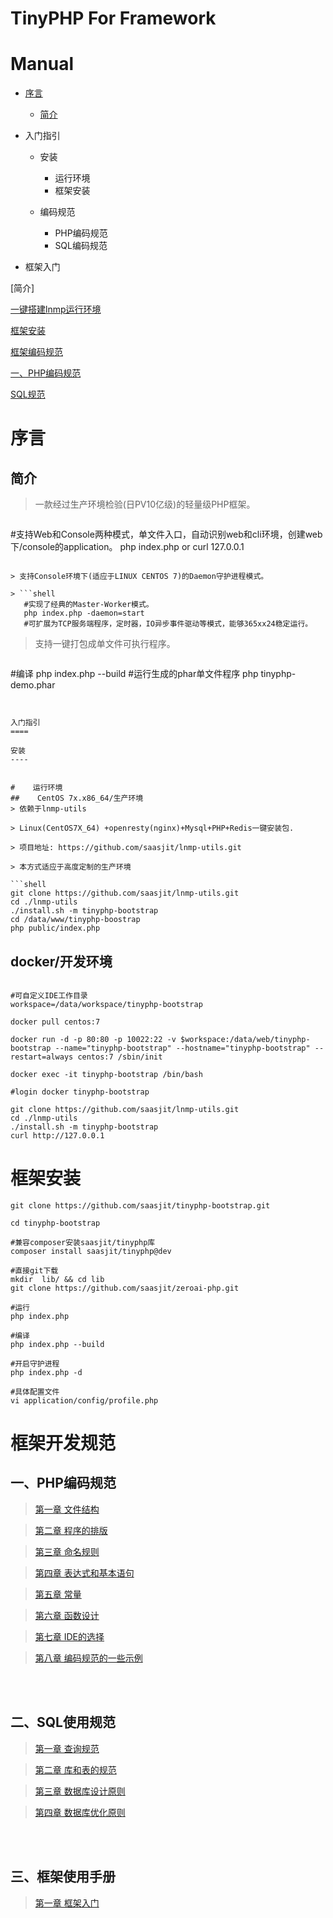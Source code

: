   TinyPHP For Framework
====

Manual
====

* [序言](#序言)
    * [简介](#简介)
    
* 入门指引

    * 安装
        + 运行环境
        + 框架安装

    * 编码规范
        + PHP编码规范
        + SQL编码规范

* 框架入门 

[简介]

[一键搭建lnmp运行环境](#一键搭建lnmp运行环境)

[框架安装](#安装)



[框架编码规范](#框架开发规范)

[一、PHP编码规范](#一、PHP编码规范)
	
[SQL规范](#SQL规范)


序言
====


简介
----

> 一款经过生产环境检验(日PV10亿级)的轻量级PHP框架。

> ```shell
#支持Web和Console两种模式，单文件入口，自动识别web和cli环境，创建web下/console的application。
php index.php or curl 127.0.0.1
```

> 支持Console环境下(适应于LINUX CENTOS 7)的Daemon守护进程模式。

> ```shell
   #实现了经典的Master-Worker模式。
   php index.php -daemon=start
   #可扩展为TCP服务端程序，定时器，IO异步事件驱动等模式，能够365xx24稳定运行。
   ```
   
> 支持一键打包成单文件可执行程序。

> ```shell
   #编译
   php index.php --build
   #运行生成的phar单文件程序
   php tinyphp-demo.phar
   ```


入门指引
====

安装
----


#    运行环境
##    CentOS 7x.x86_64/生产环境
> 依赖于lnmp-utils

> Linux(CentOS7X_64) +openresty(nginx)+Mysql+PHP+Redis一键安装包.

> 项目地址: https://github.com/saasjit/lnmp-utils.git

> 本方式适应于高度定制的生产环境

```shell
git clone https://github.com/saasjit/lnmp-utils.git
cd ./lnmp-utils
./install.sh -m tinyphp-bootstrap
cd /data/www/tinyphp-boostrap
php public/index.php
```

docker/开发环境
----

```shell

#可自定义IDE工作目录
workspace=/data/workspace/tinyphp-bootstrap

docker pull centos:7

docker run -d -p 80:80 -p 10022:22 -v $workspace:/data/web/tinyphp-bootstrap --name="tinyphp-bootstrap" --hostname="tinyphp-bootstrap" --restart=always centos:7 /sbin/init

docker exec -it tinyphp-bootstrap /bin/bash

#login docker tinyphp-bootstrap

git clone https://github.com/saasjit/lnmp-utils.git
cd ./lnmp-utils
./install.sh -m tinyphp-bootstrap
curl http://127.0.0.1

```

# 框架安装

```shell
git clone https://github.com/saasjit/tinyphp-bootstrap.git

cd tinyphp-bootstrap

#兼容composer安装saasjit/tinyphp库
composer install saasjit/tinyphp@dev

#直接git下载
mkdir  lib/ && cd lib
git clone https://github.com/saasjit/zeroai-php.git

#运行
php index.php

#编译
php index.php --build

#开启守护进程
php index.php -d

#具体配置文件
vi application/config/profile.php

```



框架开发规范
====

一、PHP编码规范
----

>[第一章 文件结构](https://github.com/saasjit/tinyphp/blob/master/docs/001-%E7%BC%96%E7%A0%81%E8%A7%84%E8%8C%83/001%E6%96%87%E4%BB%B6%E7%BB%93%E6%9E%84.md)

>[第二章 程序的排版](https://github.com/saasjit/tinyphp/blob/master/docs/001-%E7%BC%96%E7%A0%81%E8%A7%84%E8%8C%83/002%E7%A8%8B%E5%BA%8F%E7%9A%84%E6%8E%92%E7%89%88.md)

>[第三章 命名规则](https://github.com/saasjit/tinyphp/blob/master/docs/001-%E7%BC%96%E7%A0%81%E8%A7%84%E8%8C%83/003%E5%91%BD%E5%90%8D%E8%A7%84%E5%88%99.md)

>[第四章 表达式和基本语句](https://github.com/saasjit/tinyphp/blob/master/docs/001-%E7%BC%96%E7%A0%81%E8%A7%84%E8%8C%83/004%E8%A1%A8%E8%BE%BE%E5%BC%8F%E5%92%8C%E5%9F%BA%E6%9C%AC%E8%AF%AD%E5%8F%A5.md)

>[第五章 常量](https://github.com/tinycn/saasjit/blob/master/docs/001-%E7%BC%96%E7%A0%81%E8%A7%84%E8%8C%83/005%E5%B8%B8%E9%87%8F.md)

>[第六章 函数设计](https://github.com/saasjit/tinyphp/blob/master/docs/001-%E7%BC%96%E7%A0%81%E8%A7%84%E8%8C%83/006%E5%87%BD%E6%95%B0%E8%AE%BE%E8%AE%A1.md)

>[第七章 IDE的选择](https://github.com/saasjit/tinyphp/blob/master/docs/001-%E7%BC%96%E7%A0%81%E8%A7%84%E8%8C%83/007IDE%E7%9A%84%E9%80%89%E6%8B%A9.md)

>[第八章 编码规范的一些示例](https://github.com/saasjit/tinyphp/blob/master/docs/001-%E7%BC%96%E7%A0%81%E8%A7%84%E8%8C%83/008%E7%BC%96%E7%A0%81%E8%A7%84%E8%8C%83%E7%9A%84%E4%B8%80%E4%BA%9B%E7%A4%BA%E4%BE%8B.md)

<br>
<br>

二、SQL使用规范
----

>[第一章 查询规范](https://github.com/saasjit/tinyphp/blob/master/docs/002-SQL%E8%A7%84%E8%8C%83/001%E6%9F%A5%E8%AF%A2%E8%AF%AD%E5%8F%A5.md)

>[第二章 库和表的规范](https://github.com/saasjit/tinyphp/blob/master/docs/002-SQL%E8%A7%84%E8%8C%83/002%E5%BA%93%E5%92%8C%E8%A1%A8%E7%9A%84%E8%A7%84%E8%8C%83.md)

>[第三章 数据库设计原则](https://github.com/saasjit/tinyphp/blob/master/docs/002-SQL%E8%A7%84%E8%8C%83/003%E6%95%B0%E6%8D%AE%E5%BA%93%E8%AE%BE%E8%AE%A1%E5%8E%9F%E5%88%99.md)

>[第四章 数据库优化原则](https://github.com/saasjit/tinyphp/blob/master/docs/002-SQL%E8%A7%84%E8%8C%83/004%E6%95%B0%E6%8D%AE%E5%BA%93%E4%BC%98%E5%8C%96%E5%8E%9F%E5%88%99.md)

<br>
<br>

三、框架使用手册
----
>[第一章 框架入门](https://github.com/saasjit/tinyphp/blob/master/manual/001框架入门.md)